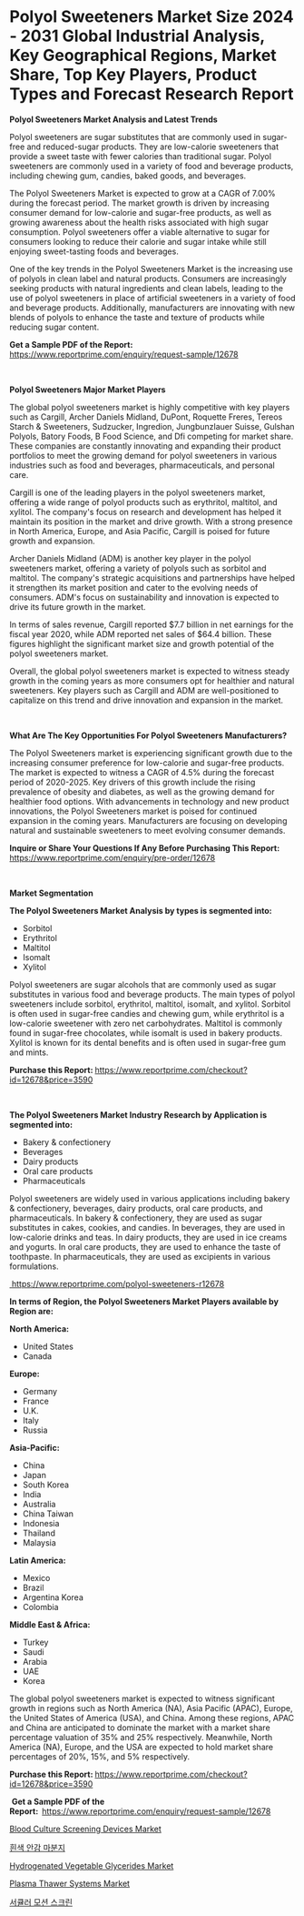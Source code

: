 <p><h1>Polyol Sweeteners Market Size 2024 - 2031 Global Industrial Analysis, Key Geographical Regions, Market Share, Top Key Players, Product Types and Forecast Research Report</h1></p><p><strong>Polyol Sweeteners Market Analysis and Latest Trends</strong></p>
<p><p>Polyol sweeteners are sugar substitutes that are commonly used in sugar-free and reduced-sugar products. They are low-calorie sweeteners that provide a sweet taste with fewer calories than traditional sugar. Polyol sweeteners are commonly used in a variety of food and beverage products, including chewing gum, candies, baked goods, and beverages.</p><p>The Polyol Sweeteners Market is expected to grow at a CAGR of 7.00% during the forecast period. The market growth is driven by increasing consumer demand for low-calorie and sugar-free products, as well as growing awareness about the health risks associated with high sugar consumption. Polyol sweeteners offer a viable alternative to sugar for consumers looking to reduce their calorie and sugar intake while still enjoying sweet-tasting foods and beverages.</p><p>One of the key trends in the Polyol Sweeteners Market is the increasing use of polyols in clean label and natural products. Consumers are increasingly seeking products with natural ingredients and clean labels, leading to the use of polyol sweeteners in place of artificial sweeteners in a variety of food and beverage products. Additionally, manufacturers are innovating with new blends of polyols to enhance the taste and texture of products while reducing sugar content.</p></p>
<p><strong>Get a Sample PDF of the Report:&nbsp;</strong> <a href="https://www.reportprime.com/enquiry/request-sample/12678">https://www.reportprime.com/enquiry/request-sample/12678</a></p>
<p>&nbsp;</p>
<p><strong>Polyol Sweeteners Major Market Players</strong></p>
<p><p>The global polyol sweeteners market is highly competitive with key players such as Cargill, Archer Daniels Midland, DuPont, Roquette Freres, Tereos Starch & Sweeteners, Sudzucker, Ingredion, Jungbunzlauer Suisse, Gulshan Polyols, Batory Foods, B Food Science, and Dfi competing for market share. These companies are constantly innovating and expanding their product portfolios to meet the growing demand for polyol sweeteners in various industries such as food and beverages, pharmaceuticals, and personal care.</p><p>Cargill is one of the leading players in the polyol sweeteners market, offering a wide range of polyol products such as erythritol, maltitol, and xylitol. The company's focus on research and development has helped it maintain its position in the market and drive growth. With a strong presence in North America, Europe, and Asia Pacific, Cargill is poised for future growth and expansion.</p><p>Archer Daniels Midland (ADM) is another key player in the polyol sweeteners market, offering a variety of polyols such as sorbitol and maltitol. The company's strategic acquisitions and partnerships have helped it strengthen its market position and cater to the evolving needs of consumers. ADM's focus on sustainability and innovation is expected to drive its future growth in the market.</p><p>In terms of sales revenue, Cargill reported $7.7 billion in net earnings for the fiscal year 2020, while ADM reported net sales of $64.4 billion. These figures highlight the significant market size and growth potential of the polyol sweeteners market.</p><p>Overall, the global polyol sweeteners market is expected to witness steady growth in the coming years as more consumers opt for healthier and natural sweeteners. Key players such as Cargill and ADM are well-positioned to capitalize on this trend and drive innovation and expansion in the market.</p></p>
<p>&nbsp;</p>
<p><strong>What Are The Key Opportunities For Polyol Sweeteners Manufacturers?</strong></p>
<p><p>The Polyol Sweeteners market is experiencing significant growth due to the increasing consumer preference for low-calorie and sugar-free products. The market is expected to witness a CAGR of 4.5% during the forecast period of 2020-2025. Key drivers of this growth include the rising prevalence of obesity and diabetes, as well as the growing demand for healthier food options. With advancements in technology and new product innovations, the Polyol Sweeteners market is poised for continued expansion in the coming years. Manufacturers are focusing on developing natural and sustainable sweeteners to meet evolving consumer demands.</p></p>
<p><strong>Inquire or Share Your Questions If Any Before Purchasing This Report:</strong> <a href="https://www.reportprime.com/enquiry/pre-order/12678">https://www.reportprime.com/enquiry/pre-order/12678</a></p>
<p>&nbsp;</p>
<p><strong>Market Segmentation</strong></p>
<p><strong>The Polyol Sweeteners Market Analysis by types is segmented into:</strong></p>
<p><ul><li>Sorbitol</li><li>Erythritol</li><li>Maltitol</li><li>Isomalt</li><li>Xylitol</li></ul></p>
<p><p>Polyol sweeteners are sugar alcohols that are commonly used as sugar substitutes in various food and beverage products. The main types of polyol sweeteners include sorbitol, erythritol, maltitol, isomalt, and xylitol. Sorbitol is often used in sugar-free candies and chewing gum, while erythritol is a low-calorie sweetener with zero net carbohydrates. Maltitol is commonly found in sugar-free chocolates, while isomalt is used in bakery products. Xylitol is known for its dental benefits and is often used in sugar-free gum and mints.</p></p>
<p><strong>Purchase this Report:&nbsp;</strong><a href="https://www.reportprime.com/checkout?id=12678&price=3590">https://www.reportprime.com/checkout?id=12678&price=3590</a></p>
<p>&nbsp;</p>
<p><strong>The Polyol Sweeteners Market Industry Research by Application is segmented into:</strong></p>
<p><ul><li>Bakery & confectionery</li><li>Beverages</li><li>Dairy products</li><li>Oral care products</li><li>Pharmaceuticals</li></ul></p>
<p><p>Polyol sweeteners are widely used in various applications including bakery & confectionery, beverages, dairy products, oral care products, and pharmaceuticals. In bakery & confectionery, they are used as sugar substitutes in cakes, cookies, and candies. In beverages, they are used in low-calorie drinks and teas. In dairy products, they are used in ice creams and yogurts. In oral care products, they are used to enhance the taste of toothpaste. In pharmaceuticals, they are used as excipients in various formulations.</p></p>
<p><a href="https://www.reportprime.com/polyol-sweeteners-r12678">&nbsp;https://www.reportprime.com/polyol-sweeteners-r12678</a></p>
<p><strong>In terms of Region, the Polyol Sweeteners Market Players available by Region are:</strong></p>
<p>
    <p> <strong> North America: </strong>
        <ul>
            <li>United States</li>
            <li>Canada</li>
        </ul>
        </p> 
    <p> <strong> Europe: </strong>
        <ul>
            <li>Germany</li>
            <li>France</li>
            <li>U.K.</li>
            <li>Italy</li>
            <li>Russia</li>
        </ul>
        </p> 
    <p> <strong> Asia-Pacific: </strong>
        <ul>
            <li>China</li>
            <li>Japan</li>
            <li>South Korea</li>
            <li>India</li>
            <li>Australia</li>
            <li>China Taiwan</li>
            <li>Indonesia</li>
            <li>Thailand</li>
            <li>Malaysia</li>
        </ul>
        </p> 
    <p> <strong> Latin America: </strong>
        <ul>
            <li>Mexico</li>
            <li>Brazil</li>
            <li>Argentina Korea</li>
            <li>Colombia</li>
        </ul>
        </p> 
    <p> <strong> Middle East & Africa: </strong>
        <ul>
            <li>Turkey</li>
            <li>Saudi</li>
            <li>Arabia</li>
            <li>UAE</li>
            <li>Korea</li>
        </ul>
    </p>
    </p>
<p><p>The global polyol sweeteners market is expected to witness significant growth in regions such as North America (NA), Asia Pacific (APAC), Europe, the United States of America (USA), and China. Among these regions, APAC and China are anticipated to dominate the market with a market share percentage valuation of 35% and 25% respectively. Meanwhile, North America (NA), Europe, and the USA are expected to hold market share percentages of 20%, 15%, and 5% respectively.</p></p>
<p><strong>Purchase this Report: </strong><a href="https://www.reportprime.com/checkout?id=12678&price=3590">https://www.reportprime.com/checkout?id=12678&price=3590</a></p>
<p>&nbsp;<strong>Get a Sample PDF of the Report:&nbsp;&nbsp;</strong><a href="https://www.reportprime.com/enquiry/request-sample/12678">https://www.reportprime.com/enquiry/request-sample/12678</a></p>
<p><strong></strong></p>
<p><p><a href="https://issuu.com/reportprime-2/docs/blood-culture-screening-devices-market-size-2030.p">Blood Culture Screening Devices Market</a></p><p><a href="https://medium.com/@jonatanjast1928/%ED%99%94%EC%9D%B4%ED%8A%B8-%EB%9D%BC%EC%9D%B8-%EC%B9%A9%EB%B3%B4%EB%93%9C-%EC%8B%9C%EC%9E%A5-%EA%B8%80%EB%A1%9C%EB%B2%8C-%EB%B0%8F-%EC%A7%80%EC%97%AD-%EB%B6%84%EC%84%9D-%EC%A7%80%EC%97%AD-%EA%B5%AD%EA%B0%80-%EC%88%98%EC%A4%80-%EB%B6%84%EC%84%9D-%EB%B0%8F-%EA%B2%BD%EC%9F%81-%EA%B2%BD%EA%B4%80%EC%97%90-%EC%B4%88%EC%A0%90%EC%9D%84-%EB%A7%9E%EC%B6%98%EB%8B%A4-e46342a3f830">흰색 안감 마분지</a></p><p><a href="https://medium.com/@lottierunte68/global-hydrogenated-vegetable-glycerides-market-share-and-growth-opportunities-and-market-size-d571c3648f4d">Hydrogenated Vegetable Glycerides Market</a></p><p><a href="https://issuu.com/reportprime-2/docs/plasma-thawer-systems-market-size-2030.pptx">Plasma Thawer Systems Market</a></p><p><a href="https://medium.com/@dellkoepp03/2024%EB%85%84%EB%B6%80%ED%84%B0-2031%EB%85%84%EA%B9%8C%EC%A7%80%EC%9D%98-%EC%9B%90%ED%98%95-%EC%9A%B4%EB%8F%99-%ED%99%94%EB%A9%B4-%EC%8B%9C%EC%9E%A5-%EC%A0%90%EC%9C%A0%EC%9C%A8-%EB%B0%8F-%EA%B2%BD%EC%9F%81-%ED%92%8D%EA%B2%BD%EC%97%90-%EB%8C%80%ED%95%9C-%ED%86%B5%EC%B0%B0%EB%A0%A5-c3adfb28b1dd">서큘러 모션 스크린</a></p></p>